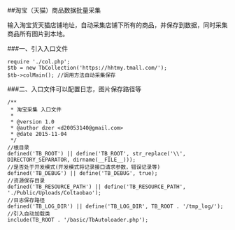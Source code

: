 ##淘宝（天猫）商品数据批量采集

输入淘宝货天猫店铺地址，自动采集店铺下所有的商品，并保存到数据，同时采集商品所有图片到本地。

###一、引入入口文件


	require './col.php';    
    $tb = new TbCollection('https://hhtmy.tmall.com/');
    $tb->colMain();	//调用方法自动采集保存

###二、入口文件可以配置日志，图片保存路径等


    /**
     * 淘宝采集 入口文件
     *
     * @version 1.0
     * @author dzer <d20053140@gmail.com>
     * @date 2015-11-04
     */
    //根目录
    defined('TB_ROOT') || define('TB_ROOT', str_replace('\\', DIRECTORY_SEPARATOR, dirname(__FILE__)));
    //是否处于开发模式(开发模式将记录接口请求参数，错误记录等)
    defined('TB_DEBUG') || define('TB_DEBUG', true);
    //资源保存目录
    defined('TB_RESOURCE_PATH') || define('TB_RESOURCE_PATH', './Public/Uploads/Coltaobao');
    //日志保存路径
    defined('TB_LOG_DIR') || define('TB_LOG_DIR', TB_ROOT . '/tmp_log/');
    //引入自动加载类
    include(TB_ROOT . '/basic/TbAutoloader.php');
